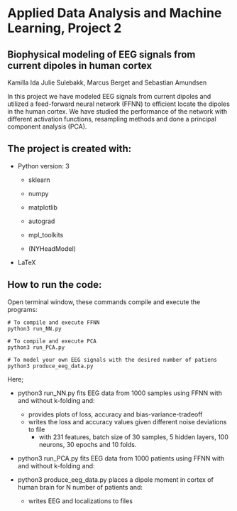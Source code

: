 # Applied Data Analysis and Machine Learning, Project 2
## Biophysical modeling of EEG signals from current dipoles in human cortex

Kamilla Ida Julie Sulebakk, Marcus Berget and Sebastian Amundsen

In this project we have modeled EEG signals from current dipoles and utilized a feed-forward neural network (FFNN) to efficient locate the dipoles in the human cortex. We have studied the performance of the network with different activation functions, resampling methods and done a principal component analysis (PCA).

## The project is created with:
* Python version: 3
  * sklearn
  * numpy
  * matplotlib
  * autograd
  * mpl_toolkits

  * (NYHeadModel)

* LaTeX

## How to run the code:
Open terminal window, these commands compile and execute the programs:
```
# To compile and execute FFNN
python3 run_NN.py

# To compile and execute PCA
python3 run_PCA.py

# To model your own EEG signals with the desired number of patiens
python3 produce_eeg_data.py

```
Here;
* python3 run_NN.py fits EEG data from 1000 samples using FFNN with and without k-folding and:
  * provides plots of loss, accuracy and bias-variance-tradeoff
  * writes the loss and accuracy values given different noise deviations to file
    * with 231 features, batch size of 30 samples, 5 hidden layers, 100 neurons, 30 epochs and 10 folds.

* python3 run_PCA.py fits EEG data from 1000 patients using FFNN with and without k-folding and:

* python3 produce_eeg_data.py places a dipole moment in cortex of human brain for N number of patients and:  
  * writes EEG and localizations to files 
